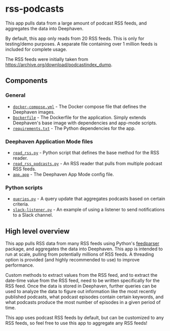 # rss-podcasts

This app pulls data from a large amount of podcast RSS feeds, and aggregates the data into Deephaven.

By default, this app only reads from 20 RSS feeds. This is only for testing/demo purposes. A separate file containing over 1 million feeds is included for complete usage.

The RSS feeds were initially taken from https://archive.org/download/podcastindex_dump.

## Components

### General

* [`docker-compose.yml`](docker-compose.yml) - The Docker compose file that defines the Deephaven images.
* [`Dockerfile`](Dockerfile) - The Dockerfile for the application. Simply extends Deephaven's base image with dependencies and app-mode scripts.
* [`requirements.txt`](requirements.txt) - The Python dependencies for the app.

### Deephaven Application Mode files

* [`read_rss.py`](app.d/read_rss.py) - Python script that defines the base method for the RSS reader.
* [`read_rss_podcasts.py`](app.d/read_rss_podcasts.py) - An RSS reader that pulls from multiple podcast RSS feeds.
* [`app.app`](app.d/app.app) - The Deephaven App Mode config file.

### Python scripts

* [`queries.py`](data/notebooks/queries.py) - A query update that aggregates podcasts based on certain criteria.
* [`slack-listener.py`](data/notebooks/slack-listener.py) - An example of using a listener to send notifications to a Slack channel.

## High level overview

This app pulls RSS data from many RSS feeds using Python's [feedparser](https://pypi.org/project/feedparser/) package, and aggregates the data into Deephaven. This app is intended to run at scale, pulling from potentially millions of RSS feeds. A threading option is provided (and highly recommended to use) to improve performance.

Custom methods to extract values from the RSS feed, and to extract the date-time value from the RSS feed, need to be written specifically for the RSS feed. Once the data is stored in Deephaven, further queries can be used to analyze the data to figure out information like the most recently published podcasts, what podcast episodes contain certain keywords, and what podcasts produce the most number of episodes in a given period of time.

This app uses podcast RSS feeds by default, but can be customized to any RSS feeds, so feel free to use this app to aggregate any RSS feeds!
